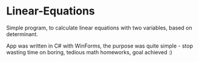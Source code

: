 # Linear-Equations
Simple program, to calculate linear equations with two variables, based on determinant.

App was written in C# with WinForms, the purpose was quite simple - stop wasting time on boring, tedious
math homeworks, goal achieved :)
